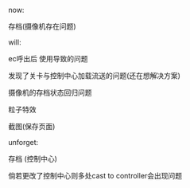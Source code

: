 now:

存档(摄像机存在问题)

will:

ec呼出后 使用导致的问题

发现了关卡与控制中心加载流送的问题(还在想解决方案)

摄像机的存档状态回归问题

粒子特效

截图(保存页面)

unforget:

存档 (控制中心)

倘若更改了控制中心则多处cast to controller会出现问题

